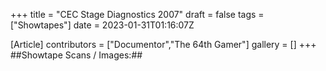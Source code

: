 +++
title = "CEC Stage Diagnostics 2007"
draft = false
tags = ["Showtapes"]
date = 2023-01-31T01:16:07Z

[Article]
contributors = ["Documentor","The 64th Gamer"]
gallery = []
+++
##Showtape Scans / Images:##
